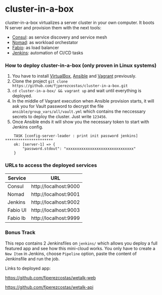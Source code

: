 # cluster-in-a-box

cluster-in-a-box virtualizes a server cluster in your own computer. It boots N server and provision them with the next tools:

- [Consul](https://www.consul.io/): as service discovery and service mesh
- [Nomad](https://www.nomadproject.io/): as workload orchestator
- [Fabio](https://fabiolb.net/): as load balancer
- [Jenkins](https://www.jenkins.io/): automation of CI/CD tasks

### How to deploy cluster-in-a-box (only proven in Linux systems)

1. You have to install [VirtualBox](https://www.virtualbox.org/), [Ansible](https://www.ansible.com/) and [Vagrant](https://www.vagrantup.com/) previously.
2. Clone the project `git clone https://github.com/fjperezcostas/cluster-in-a-box.git`
3. `cd cluster-in-a-box/ && vagrant up` and wait until everything is deployed.
4. In the middle of Vagrant execution when Ansible provision starts, it will ask you for Vault password to decrypt the file `ansible/group_vars/all/vault.yml` which contains the neccessary secrets to deploy the cluster. Just write `123456`.
5. Once Ansible ends it will show you the necessary token to start with Jenkins config.
```
    TASK [config-server-leader : print init password jenkins] **********************
    ok: [server-1] => {
        "password.stdout": "xxxxxxxxxxxxxxxxxxxxxxxxxxxxxxx"
    }
```

### URLs to access the deployed services

| Service   |           URL            |
|-----------|--------------------------|
| Consul    |   http://localhost:9000  | 
| Nomad     |   http://localhost:9001  |   
| Jenkins   |   http://localhost:9002  | 
| Fabio UI  |   http://localhost:9003  | 
| Fabio lb  |   http://localhost:9999  |    

### Bonus Track

This repo contains 2 Jenkinsfiles on `jenkins/` which allows you deploy a full featured app and see how this mini-cloud works. You only have to create a `New Item` in Jenkins, choose `Pipeline` option, paste the content of Jenkinsfile and run the job.

Links to deployed app:

https://github.com/fjperezcostas/wetalk-web

https://github.com/fjperezcostas/wetalk-api